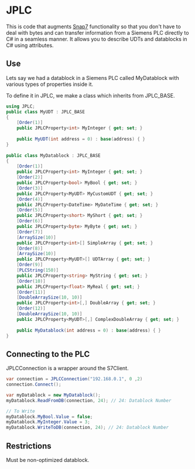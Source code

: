 # JPLC
This is code that augments [Snap7](http://snap7.sourceforge.net/) functionality so that you don't have to deal with bytes and can transfer information from a Siemens PLC directly to C# in a seamless manner. It allows you to describe UDTs and datablocks in C# using attributes. 

## Use
Lets say we had a datablock in a Siemens PLC called MyDatablock with various types of properties inside it. 

To define it in JPLC, we make a class which inherits from JPLC_BASE. 


```c#
using JPLC;
public class MyUDT : JPLC_BASE
{
    [Order(1)]
    public JPLCProperty<int> MyInteger { get; set; }
    
    public MyUDT(int address = 0) : base(address) { }
}
    
public class MyDatablock : JPLC_BASE
{
    [Order(1)]
    public JPLCProperty<int> MyInteger { get; set; }
    [Order(2)]
    public JPLCProperty<bool> MyBool { get; set; }
    [Order(3)]
    public JPLCProperty<MyUDT> MyCustomUDT { get; set; }
    [Order(4)]
    public JPLCProperty<DateTime> MyDateTime { get; set; }
    [Order(5)]
    public JPLCProperty<short> MyShort { get; set; }
    [Order(6)]
    public JPLCProperty<byte> MyByte { get; set; }
    [Order(7)]
    [ArraySize(10)]
    public JPLCProperty<int>[] SimpleArray { get; set; }
    [Order(8)]
    [ArraySize(10)]
    public JPLCProperty<MyUDT>[] UDTArray { get; set; }
    [Order(9)]
    [PLCString(150)]
    public JPLCProperty<string> MyString { get; set; }
    [Order(10)]
    public JPLCProperty<float> MyReal { get; set; }
    [Order(11)]
    [DoubleArraySize(10, 10)]
    public JPLCProperty<int>[,] DoubleArray { get; set; }
    [Order(12)]
    [DoubleArraySize(10, 10)]
    public JPLCProperty<MyUDT>[,] ComplexDoubleArray { get; set; }
    
    public MyDatablock(int address = 0) : base(address) { }
}
```

## Connecting to the PLC

JPLCConnection is a wrapper around the S7Client.

```c#
var connection = JPLCConnection("192.168.0.1", 0 ,2)
connection.Connect(); 

var myDatablock = new MyDatablock();
myDatablock.ReadFromDB(connection, 24); // 24: Datablock Number

// To Write
myDatablock.MyBool.Value = false;
myDatablock.MyInteger.Value = 3;
myDatablock.WriteToDB(connection, 24); // 24: Datablock Number
```

## Restrictions
Must be non-optimized datablock.

